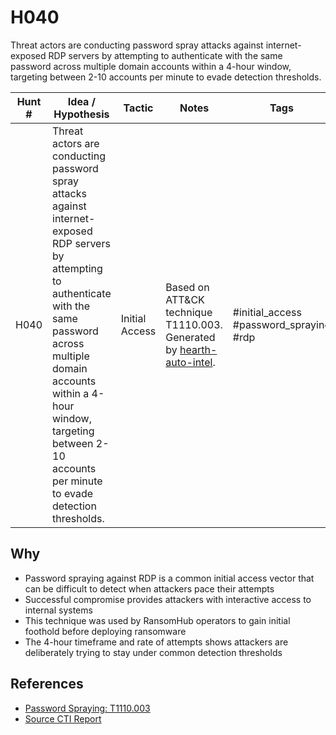 # H040

Threat actors are conducting password spray attacks against internet-exposed RDP servers by attempting to authenticate with the same password across multiple domain accounts within a 4-hour window, targeting between 2-10 accounts per minute to evade detection thresholds.

| Hunt # | Idea / Hypothesis | Tactic | Notes | Tags | Submitter |
|--------|------------------|---------|-------|------|-----------|
|H040| Threat actors are conducting password spray attacks against internet-exposed RDP servers by attempting to authenticate with the same password across multiple domain accounts within a 4-hour window, targeting between 2-10 accounts per minute to evade detection thresholds. | Initial Access | Based on ATT&CK technique T1110.003. Generated by [hearth-auto-intel](https://github.com/THORCollective/HEARTH). | #initial_access #password_spraying #rdp | [Sydney Marrone](https://www.linkedin.com/in/sydneymarrone/) |

## Why
- Password spraying against RDP is a common initial access vector that can be difficult to detect when attackers pace their attempts
- Successful compromise provides attackers with interactive access to internal systems
- This technique was used by RansomHub operators to gain initial foothold before deploying ransomware
- The 4-hour timeframe and rate of attempts shows attackers are deliberately trying to stay under common detection thresholds

## References
- [Password Spraying: T1110.003](https://attack.mitre.org/techniques/T1110/003/)
- [Source CTI Report](https://thedfirreport.com/2025/06/30/hide-your-rdp-password-spray-leads-to-ransomhub-deployment/)
